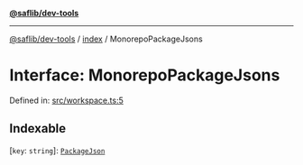 [**@saflib/dev-tools**](../../index.md)

***

[@saflib/dev-tools](../../index.md) / [index](../index.md) / MonorepoPackageJsons

# Interface: MonorepoPackageJsons

Defined in: [src/workspace.ts:5](https://github.com/sderickson/saflib/blob/9837055ca4835f3b32ce9aa0331c39082d5b0c75/dev-tools/src/workspace.ts#L5)

## Indexable

\[`key`: `string`\]: [`PackageJson`](../../types/interfaces/PackageJson.md)

